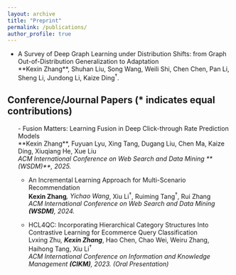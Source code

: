 ```yaml
---
layout: archive
title: "Preprint"
permalink: /publications/
author_profile: true
---
```


<ul>
<li>A Survey of Deep Graph Learning under Distribution Shifts: from Graph Out-of-Distribution Generalization to Adaptation<br />
**Kexin Zhang**, Shuhan Liu, Song Wang, Weili Shi, Chen Chen, Pan Li, Sheng Li, Jundong Li, Kaize Ding<sup>†</sup>.<br /></li>

</ul>

## Conference/Journal Papers (* indicates equal contributions)
<ul>
- Fusion Matters: Learning Fusion in Deep Click-through Rate Prediction Models<br>
**Kexin Zhang**, Fuyuan Lyu, Xing Tang, Dugang Liu, Chen Ma, Kaize Ding, Xiuqiang He, Xue Liu<br>
<i>ACM International Conference on Web Search and Data Mining **(WSDM)**, 2025.</i>

- An Incremental Learning Approach for Multi-Scenario Recommendation<br>
**Kexin Zhang**<sup>*</sup>, Yichao Wang<sup>*</sup>, Xiu Li<sup>†</sup>, Ruiming Tang<sup>†</sup>, Rui Zhang<br>
<i>ACM International Conference on Web Search and Data Mining **(WSDM)**, 2024.</i>

- HCL4QC: Incorporating Hierarchical Category Structures Into Contrastive Learning for Ecommerce Query Classification<br>
Lvxing Zhu<sup>*</sup>, **Kexin Zhang**<sup>*</sup>, Hao Chen, Chao Wei, Weiru Zhang, Haihong Tang, Xiu Li<sup>†</sup><br>
<i>ACM International Conference on Information and Knowledge Management **(CIKM)**, 2023. (Oral Presentation)</i>

</ul>
